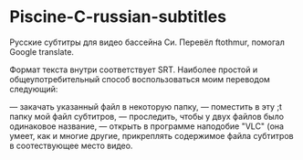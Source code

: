 # Piscine-C-russian-subtitles
Русские субтитры для видео бассейна Си. Перевёл ftothmur, помогал Google translate.

Формат текста внутри соответствует SRT. 
Наиболее простой и общеупотребительный способ воспользоваться моим переводом следующий:

— закачать указанный файл в некоторую папку,
— поместить в эту ;t папку мой файл субтитров, 
— проследить, чтобы у двух файлов было одинаковое название, 
— открыть в программе наподобие "VLC" (она умеет, как и многие другие, прикреплять содержимое файла субтитров в соотествующее место видео.

